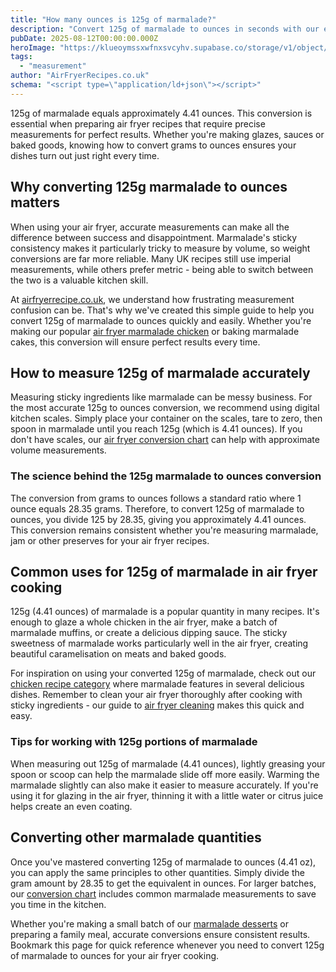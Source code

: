 ```yaml
---
title: "How many ounces is 125g of marmalade?"
description: "Convert 125g of marmalade to ounces in seconds with our easy guide. Perfect for air fryer recipes and precise baking measurements."
pubDate: 2025-08-12T00:00:00.000Z
heroImage: "https://klueoymssxwfnxsvcyhv.supabase.co/storage/v1/object/public/md/125g-marmalade-to-ounces-95d33404.webp"
tags:
  - "measurement"
author: "AirFryerRecipes.co.uk"
schema: "<script type=\"application/ld+json\"></script>"
---
```


<p>125g of marmalade equals approximately 4.41 ounces. This conversion is essential when preparing air fryer recipes that require precise measurements for perfect results. Whether you're making glazes, sauces or baked goods, knowing how to convert grams to ounces ensures your dishes turn out just right every time.</p>

<h2>Why converting 125g marmalade to ounces matters</h2>
<p>When using your air fryer, accurate measurements can make all the difference between success and disappointment. Marmalade's sticky consistency makes it particularly tricky to measure by volume, so weight conversions are far more reliable. Many UK recipes still use imperial measurements, while others prefer metric - being able to switch between the two is a valuable kitchen skill.</p>
<p>At <a href=https://www.airfryerrecipe.co.uk>airfryerrecipe.co.uk</a>, we understand how frustrating measurement confusion can be. That's why we've created this simple guide to help you convert 125g of marmalade to ounces quickly and easily. Whether you're making our popular <a href=https://www.airfryerrecipe.co.uk/recipes>air fryer marmalade chicken</a> or baking marmalade cakes, this conversion will ensure perfect results every time.</p>

<h2>How to measure 125g of marmalade accurately</h2>
<p>Measuring sticky ingredients like marmalade can be messy business. For the most accurate 125g to ounces conversion, we recommend using digital kitchen scales. Simply place your container on the scales, tare to zero, then spoon in marmalade until you reach 125g (which is 4.41 ounces). If you don't have scales, our <a href=https://www.airfryerrecipe.co.uk/air-fryer-conversion-chart>air fryer conversion chart</a> can help with approximate volume measurements.</p>

<h3>The science behind the 125g marmalade to ounces conversion</h3>
<p>The conversion from grams to ounces follows a standard ratio where 1 ounce equals 28.35 grams. Therefore, to convert 125g of marmalade to ounces, you divide 125 by 28.35, giving you approximately 4.41 ounces. This conversion remains consistent whether you're measuring marmalade, jam or other preserves for your air fryer recipes.</p>

<h2>Common uses for 125g of marmalade in air fryer cooking</h2>
<p>125g (4.41 ounces) of marmalade is a popular quantity in many recipes. It's enough to glaze a whole chicken in the air fryer, make a batch of marmalade muffins, or create a delicious dipping sauce. The sticky sweetness of marmalade works particularly well in the air fryer, creating beautiful caramelisation on meats and baked goods.</p>
<p>For inspiration on using your converted 125g of marmalade, check out our <a href=https://www.airfryerrecipe.co.uk/recipe-category/chicken>chicken recipe category</a> where marmalade features in several delicious dishes. Remember to clean your air fryer thoroughly after cooking with sticky ingredients - our guide to <a href=https://www.airfryerrecipe.co.uk/air-fryer-cleaner>air fryer cleaning</a> makes this quick and easy.</p>

<h3>Tips for working with 125g portions of marmalade</h3>
<p>When measuring out 125g of marmalade (4.41 ounces), lightly greasing your spoon or scoop can help the marmalade slide off more easily. Warming the marmalade slightly can also make it easier to measure accurately. If you're using it for glazing in the air fryer, thinning it with a little water or citrus juice helps create an even coating.</p>

<h2>Converting other marmalade quantities</h2>
<p>Once you've mastered converting 125g of marmalade to ounces (4.41 oz), you can apply the same principles to other quantities. Simply divide the gram amount by 28.35 to get the equivalent in ounces. For larger batches, our <a href=https://www.airfryerrecipe.co.uk/air-fryer-conversion-chart>conversion chart</a> includes common marmalade measurements to save you time in the kitchen.</p>
<p>Whether you're making a small batch of our <a href=https://www.airfryerrecipe.co.uk/recipe-category/dessert>marmalade desserts</a> or preparing a family meal, accurate conversions ensure consistent results. Bookmark this page for quick reference whenever you need to convert 125g of marmalade to ounces for your air fryer cooking.</p>